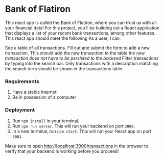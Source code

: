 # Bank of Flatiron

This react app is called the Bank of Flatiron, where you can trust us with all your financial
data!
For this project, you’ll be building out a React application that displays a
list of your recent bank transactions, among other features.
This react app should meet the following
As a user, I can:

See a table of all transactions.
 Fill out and submit the form to add a new transaction. This should add the new transaction to the table *the new transaction does not have to be persisted to the backend*
Filter transactions by typing into the search bar. Only transactions with a description matching the search term should be shown in the transactions table.

### Requirements
1. Have a stable internet
2. Be in possession of a computer


### Deployment
1. Run `npm install` in your terminal.
2. Run `npm run server`. This will run your backend on port `3000`.
3. In a new terminal, run `npm start`. This will run your React app on port `3001`.

Make sure to open
[http://localhost:3000/transactions](http://localhost:3000/transactions) in the
browser to verify that your backend is working before you proceed!



